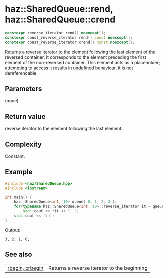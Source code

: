 # **haz::SharedQueue::rend, haz::SharedQueue::crend**

```cpp
constexpr reverse_iterator rend() noexcept();
constexpr const_reverse_iterator rend() const noexcept();
constexpr const_reverse_iterator crend() const noexcept();
```

Returns a reverse iterator to the element following the last element of the reversed container. It corresponds to the element preceding the first element of the non-reversed container. This element acts as a placeholder; attempting to access it results in undefined behaviour, it is not dereferencable. 

## Parameters
(none)

## Return value
reverse iterator to the element following the last element.

## Complexity
Constant.

## Example

```cpp
#include <haz/SharedQueue.hpp>
#include <iostream>

int main() {
    haz::SharedQueue<int, 10> queue{ 0, 1, 2, 3 };
    for(typename haz::SharedQueue<int, 10>::reverse_iterator it = queue.rbegin(); it != queue.rend(); ++it)
        std::cout << *it << ", ";
    std::cout << '\n';
}
```
Output:
```
3, 2, 1, 0,
```

## See also
|||
| ---:| --- |
| [rbegin, crbegin](begin.md) | Returns a reverse iterator to the beginning |
